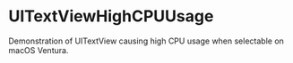 # UITextViewHighCPUUsage
Demonstration of UITextView causing high CPU usage when selectable on macOS Ventura.
